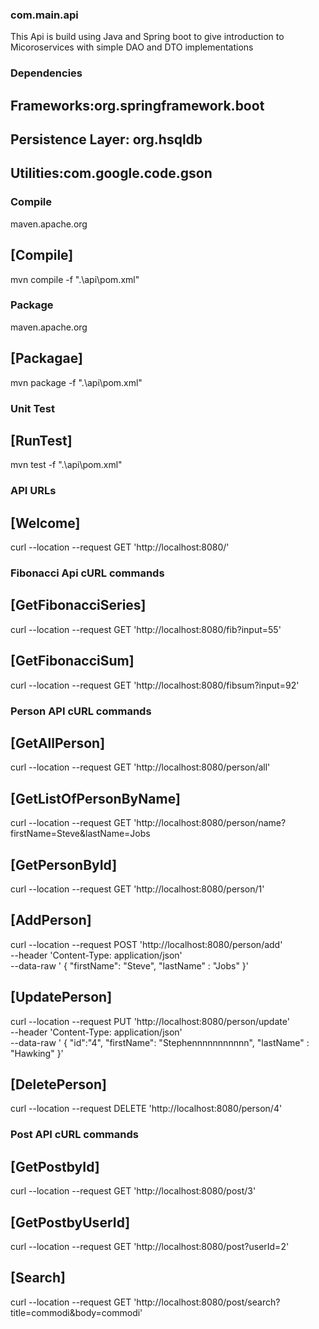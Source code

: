 ### com.main.api
This Api is build using Java and Spring boot to give introduction to Micoroservices with simple DAO and DTO implementations

### Dependencies
## Frameworks:org.springframework.boot
## Persistence Layer: org.hsqldb
## Utilities:com.google.code.gson

### Compile
maven.apache.org
## [Compile]
mvn compile -f ".\api\pom.xml"

### Package
maven.apache.org
## [Packagae] 
mvn package -f ".\api\pom.xml"

### Unit Test
## [RunTest] 
mvn test -f ".\api\pom.xml"

### API URLs
## [Welcome]
curl --location --request GET 'http://localhost:8080/'

### Fibonacci Api cURL commands
## [GetFibonacciSeries]
curl --location --request GET 'http://localhost:8080/fib?input=55'
## [GetFibonacciSum]
curl --location --request GET 'http://localhost:8080/fibsum?input=92'

### Person API cURL commands
## [GetAllPerson]
curl --location --request GET 'http://localhost:8080/person/all'
## [GetListOfPersonByName]
curl --location --request GET 'http://localhost:8080/person/name?firstName=Steve&lastName=Jobs
## [GetPersonById]
curl --location --request GET 'http://localhost:8080/person/1'
## [AddPerson]
curl --location --request POST 'http://localhost:8080/person/add' \
--header 'Content-Type: application/json' \
--data-raw '    {
        "firstName": "Steve",
        "lastName" : "Jobs"
    }'
## [UpdatePerson]
curl --location --request PUT 'http://localhost:8080/person/update' \
--header 'Content-Type: application/json' \
--data-raw '    {
        "id":"4",
        "firstName": "Stephennnnnnnnnnn",
        "lastName" : "Hawking"
    }'
## [DeletePerson] 
curl --location --request DELETE 'http://localhost:8080/person/4'

### Post API cURL commands
## [GetPostbyId]
curl --location --request GET 'http://localhost:8080/post/3'
## [GetPostbyUserId]
curl --location --request GET 'http://localhost:8080/post?userId=2'
## [Search]
curl --location --request GET 'http://localhost:8080/post/search?title=commodi&body=commodi'
